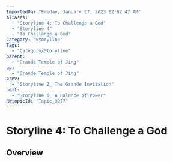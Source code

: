 ```yaml
---
ImportedOn: "Friday, January 27, 2023 12:02:47 AM"
Aliases:
  - "Storyline 4: To Challenge a God"
  - "Storyline 4"
  - "To Challange a God"
Category: "Storyline"
Tags:
  - "Category/Storyline"
parent:
  - "Grande Temple of Jing"
up:
  - "Grande Temple of Jing"
prev:
  - "Storyline 2_ The Grande Invitation"
next:
  - "Storyline 6_ A Balance of Power"
RWtopicId: "Topic_9977"
---
```

# Storyline 4: To Challenge a God
## Overview
